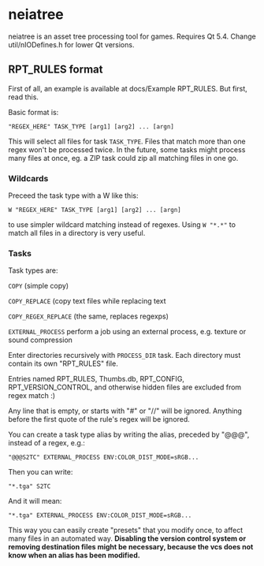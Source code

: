 # neiatree
neiatree is an asset tree processing tool for games. Requires Qt 5.4. Change util/nIODefines.h for lower Qt versions.

## RPT_RULES format

First of all, an example is available at docs/Example RPT_RULES. But first, read this.

Basic format is:

`"REGEX_HERE" TASK_TYPE [arg1] [arg2] ... [argn]`

This will select all files for task `TASK_TYPE`.
Files that match more than one regex won't
be processed twice.
In the future, some tasks might process many files
at once, eg. a ZIP task could zip all matching files
in one go.

### Wildcards

Preceed the task type with a W like this:

`W "REGEX_HERE" TASK_TYPE [arg1] [arg2] ... [argn]`

to use simpler wildcard matching instead of regexes.
Using `W "*.*"` to match all files in a directory is very useful.

### Tasks

Task types are:

`COPY` (simple copy)

`COPY_REPLACE` (copy text files while replacing text

`COPY_REGEX_REPLACE` (the same, replaces regexps)

`EXTERNAL_PROCESS` perform a job using an external process, e.g. texture or sound compression

Enter directories recursively with `PROCESS_DIR` task.
Each directory must contain its own "RPT_RULES" file.

Entries named RPT_RULES, Thumbs.db, RPT_CONFIG,
RPT_VERSION_CONTROL, and otherwise hidden files are
excluded from regex match :)

Any line that is empty, or starts with "#" or "//"
will be ignored. Anything before the first quote of
the rule's regex will be ignored.

You can create a task type alias by writing the alias,
preceded by "@@@", instead of a regex,  e.g.:

`"@@@S2TC" EXTERNAL_PROCESS ENV:COLOR_DIST_MODE=sRGB...`

Then you can write:

`"*.tga" S2TC`

And it will mean:

`"*.tga" EXTERNAL_PROCESS ENV:COLOR_DIST_MODE=sRGB...`

This way you can easily create "presets" that you
modify once, to affect many files in an automated
way. **Disabling the version control system or removing
destination files might be necessary, because the vcs
does not know when an alias has been modified.**
